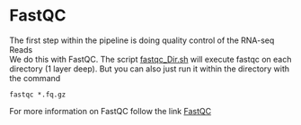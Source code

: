 # FastQC
The first step within the pipeline is doing quality control of the RNA-seq Reads<br/>
We do this with FastQC.
The script [fastqc_Dir.sh]([Scripts/01_FastQC/fastqc_Dir.sh](https://github.com/mjbieren/Differential_Expression_Charaphyceae/blob/main/Scripts/01_FastQC/fastqc_Dir.sh)) will execute fastqc on each directory (1 layer deep). But you can also just run it within the directory with the command

```
fastqc *.fq.gz
```


For more information on FastQC follow the link [FastQC](http://www.bioinformatics.babraham.ac.uk/projects/fastqc/)
